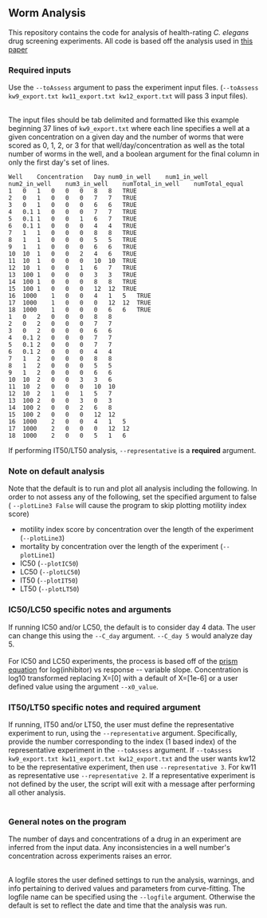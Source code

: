 ## Worm Analysis
This repository contains the code for analysis of health-rating *C. elegans* drug screening experiments. All code is based off the analysis used in [this paper](https://journals.plos.org/plosone/article?id=10.1371/journal.pone.0179376)<br />

### Required inputs
Use the `--toAssess` argument to pass the experiment input files. (`--toAssess kw9_export.txt kw11_export.txt kw12_export.txt` will pass 3 input files). <br /><br />

The input files should be tab delimited and formatted like this example beginning 37 lines of `kw9_export.txt` where each line specifies a well at a given concentration on a given day and the number of worms that were scored as 0, 1, 2, or 3 for that well/day/concentration as well as the total number of worms in the well, and a boolean argument for the final column in only the first day's set of lines.
```
Well	Concentration	Day	num0_in_well	num1_in_well	num2_in_well	num3_in_well	numTotal_in_well	numTotal_equal
1	0	1	0	0	0	8	8	TRUE
2	0	1	0	0	0	7	7	TRUE
3	0	1	0	0	0	6	6	TRUE
4	0.1	1	0	0	0	7	7	TRUE
5	0.1	1	0	0	1	6	7	TRUE
6	0.1	1	0	0	0	4	4	TRUE
7	1	1	0	0	0	8	8	TRUE
8	1	1	0	0	0	5	5	TRUE
9	1	1	0	0	0	6	6	TRUE
10	10	1	0	0	2	4	6	TRUE
11	10	1	0	0	0	10	10	TRUE
12	10	1	0	0	1	6	7	TRUE
13	100	1	0	0	0	3	3	TRUE
14	100	1	0	0	0	8	8	TRUE
15	100	1	0	0	0	12	12	TRUE
16	1000	1	0	0	4	1	5	TRUE
17	1000	1	0	0	0	12	12	TRUE
18	1000	1	0	0	0	6	6	TRUE
1	0	2	0	0	0	8	8
2	0	2	0	0	0	7	7
3	0	2	0	0	0	6	6
4	0.1	2	0	0	0	7	7
5	0.1	2	0	0	0	7	7
6	0.1	2	0	0	0	4	4
7	1	2	0	0	0	8	8
8	1	2	0	0	0	5	5
9	1	2	0	0	0	6	6
10	10	2	0	0	3	3	6
11	10	2	0	0	0	10	10
12	10	2	1	0	1	5	7
13	100	2	0	0	3	0	3
14	100	2	0	0	2	6	8
15	100	2	0	0	0	12	12
16	1000	2	0	0	4	1	5
17	1000	2	0	0	0	12	12
18	1000	2	0	0	5	1	6
```

If performing IT50/LT50 analysis, `--representative` is a **required** argument.

### Note on default analysis
Note that the default is to run and plot all analysis including the following. In order to not assess any of the following, set the specified argument to false ( `--plotLine3 False` will cause the program to skip plotting motility index score)
- motility index score by concentration over the length of the experiment (`--plotLine3`)
- mortality by concentration over the length of the experiment (`--plotLine1`)
- IC50 (`--plotIC50`)
- LC50 (`--plotLC50`)
- IT50 (`--plotIT50`)
- LT50 (`--plotLT50`)

### IC50/LC50 specific notes and arguments
If running IC50 and/or LC50, the default is to consider day 4 data. The user can change this using the `--C_day` argument. `--C_day 5` would analyze day 5. <br /><br />
For IC50 and LC50 experiments, the process is based off of the [prism equation](https://www.graphpad.com/guides/prism/8/curve-fitting/reg_dr_inhibit_variable.htm) for log(inhibitor) vs response -- variable slope. Concentration is log10 transformed replacing X=[0] with a default of X=[1e-6] or a user defined value using the argument `--x0_value`.

### IT50/LT50 specific notes and required argument
If running, IT50 and/or LT50, the user must define the representative experiment to run, using the `--representative` argument. Specifically, provide the number corresponding to the index (1 based index) of the representative experiment in the `--toAssess` argument. If `--toAssess kw9_export.txt kw11_export.txt kw12_export.txt` and the user wants kw12 to be the representative experiment, then use `--representative 3`. For kw11 as representative use `--representative 2`. If a representative experiment is not defined by the user, the script will exit with a message after performing all other analysis. <br /><br />

### General notes on the program
The number of days and concentrations of a drug in an experiment are inferred from the input data. Any inconsistencies in a well number's concentration across experiments raises an error. <br /><br />

A logfile stores the user defined settings to run the analysis, warnings, and info pertaining to derived values and parameters from curve-fitting. The logfile name can be specified using the `--logfile` argument. Otherwise the default is set to reflect the date and time that the analysis was run.<br /><br />
